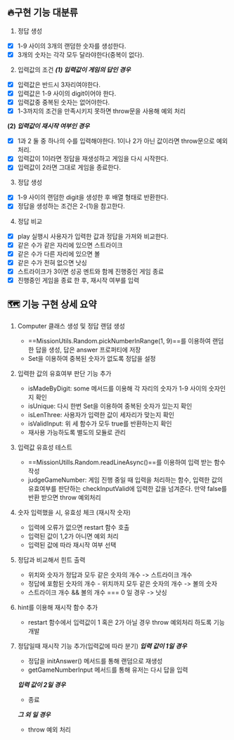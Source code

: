 ## 🔥구현 기능 대분류

1. 정답 생성
- [x] 1-9 사이의 3개의 랜덤한 숫자를 생성한다.
- [x] 3개의 숫자는 각각 모두 달라야한다(중복이 없다).

2. 입력값의 조건
__*(1) 입력값이 게임의 답인 경우*__
- [x] 입력값은 반드시 3자리여야한다.
- [x] 입력값은 1-9 사이의 digit이어야 한다.
- [x] 입력값중 중복된 숫자는 없어야한다.
- [x] 1-3까지의 조건을 만족시키지 못하면 throw문을 사용해 예외 처리

__(2) *입력값이 재시작 여부인 경우*__
- [x] 1과 2 둘 중 하나의 수를 입력해야한다. 1이나 2가 아닌 값이라면 throw문으로 예외처리.
- [x] 입력값이 1이라면 정답을 재생성하고 게임을 다시 시작한다.
- [x] 입력값이 2라면 그대로 게임을 종료한다. 

3. 정답 생성
- [x] 1-9 사이의 랜덤한 digit을 생성한 후 배열 형태로 반환한다.
- [x] 정답을 생성하는 조건은 2-(1)을 참고한다.

4. 정답 비교
- [x] play 실행시 사용자가 입력한 값과 정답을 가져와 비교한다.
- [x] 같은 수가 같은 자리에 있으면 스트라이크
- [x] 같은 수가 다른 자리에 있으면 볼
- [x] 같은 수가 전혀 없으면 낫싱
- [x] 스트라이크가 3이면 성공 멘트와 함께 진행중인 게임 종료
- [x] 진행중인 게임을 종료 한 후, 재시작 여부를 입력

## 🗺️ 기능 구현 상세 요약 

1. Computer 클래스 생성 및 정답 랜덤 생성
    - ==MissionUtils.Random.pickNumberInRange(1, 9)==를 이용하여 랜덤한 답을 생성, 답은 answer 프로퍼티에 저장
    - Set을 이용하여 중복된 숫자가 없도록 정답을 설정

2. 입력한 값의 유효여부 판단 기능 추가
    - isMadeByDigit: some 메서드를 이용해 각 자리의 숫자가 1-9 사이의 숫자인지 확인
    - isUnique: 다시 한번 Set을 이용하여 중복된 숫자가 있는지 확인
    - isLenThree: 사용자가 입력한 값이 세자리가 맞는지 확인
    - isValidInput: 위 세 함수가 모두 true를 반환하는지 확인
    - 재사용 가능하도록 별도의 모듈로 관리
    
3. 입력값 유효성 테스트
    - ==MissionUtills.Random.readLineAsync()==를 이용하여 입력 받는 함수 작성
    - judgeGameNumber: 게임 진행 중일 때 입력을 처리하는 함수, 입력한 값의 유효여부를 판단하는 checkInputValid에 입력한 값을 넘겨준다. 만약 false를 반환 받으면 throw 예외처리

4.  숫자 입력했을 시, 유효성 체크 (재시작 숫자)
    - 입력에 오류가 없으면 restart 함수 호출
    - 입력된 값이 1,2가 아니면 예외 처리
    - 입력된 값에 따라 재시작 여부 선택
    
5. 정답과 비교해서 힌트 출력
    - 위치와 숫자가 정답과 모두 같은 숫자의 개수 -> 스트라이크 개수
    - 정답에 포함된 숫자의 개수 - 위치까지 모두 같은 숫자의 개수 -> 볼의 숫자
    - 스트라이크 개수 && 볼의 개수 === 0 일 경우  -> 낫싱

6.  hint를 이용해 재시작 함수 추가
    - restart 함수에서 입력값이 1 혹은 2가 아닐 경우 throw 예외처리 하도록 기능 개발

7.  정답일때 재시작 기능 추가(입력값에 따라 분기)
    __*입력 값이 1일 경우*__
    - 정답을 initAnswer() 메서드를 통해 랜덤으로 재생성
    - getGameNumberInput 메서드를 통해 유저는 다시 답을 입력

    __*입력 값이 2일 경우*__
    - 종료 

    __*그 외 일 경우*__
    - throw 예외 처리
